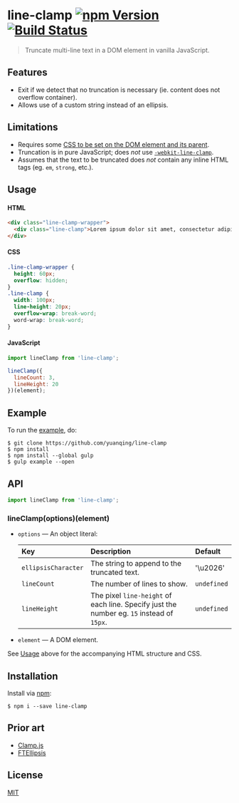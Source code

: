 # line-clamp [![npm Version](http://img.shields.io/npm/v/line-clamp.svg?style=flat)](https://www.npmjs.com/package/line-clamp) [![Build Status](https://img.shields.io/travis/yuanqing/line-clamp.svg?branch=master&style=flat)](https://travis-ci.org/yuanqing/line-clamp)

> Truncate multi-line text in a DOM element in vanilla JavaScript.

## Features

- Exit if we detect that no truncation is necessary (ie. content does not overflow container).
- Allows use of a custom string instead of an ellipsis.

## Limitations

- Requires some [CSS to be set on the DOM element and its parent](#css).
- Truncation is in pure JavaScript; does *not* use [`-webkit-line-clamp`](https://css-tricks.com/line-clampin/).
- Assumes that the text to be truncated does *not* contain any inline HTML tags (eg. `em`, `strong`, etc.).

## Usage

#### HTML

```html
<div class="line-clamp-wrapper">
  <div class="line-clamp">Lorem ipsum dolor sit amet, consectetur adipiscing elit.</div>
</div>
```

#### CSS

```css
.line-clamp-wrapper {
  height: 60px;
  overflow: hidden;
}
.line-clamp {
  width: 100px;
  line-height: 20px;
  overflow-wrap: break-word;
  word-wrap: break-word;
}
```

#### JavaScript

```js
import lineClamp from 'line-clamp';

lineClamp({
  lineCount: 3,
  lineHeight: 20
})(element);
```

## Example

To run the [example](example), do:

```
$ git clone https://github.com/yuanqing/line-clamp
$ npm install
$ npm install --global gulp
$ gulp example --open
```

## API

```js
import lineClamp from 'line-clamp';
```

### lineClamp(options)(element)

- `options` &mdash; An object literal:

  Key | Description | Default
  :--|:--|:--
  `ellipsisCharacter` | The string to append to the truncated text. | '\u2026'
  `lineCount` | The number of lines to show. | `undefined`
  `lineHeight` | The pixel `line-height` of each line. Specify just the number eg. `15` instead of `15px`. | `undefined`

- `element` &mdash; A DOM element.

See [Usage](#usage) above for the accompanying HTML structure and CSS.

## Installation

Install via [npm](https://npmjs.com):

```
$ npm i --save line-clamp
```

## Prior art

- [Clamp.js](https://github.com/josephschmitt/Clamp.js)
- [FTEllipsis](https://github.com/ftlabs/ftellipsis)

## License

[MIT](LICENSE.md)
